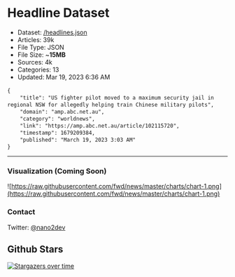 # Headline Dataset

- Dataset: [/headlines.json](https://raw.githubusercontent.com/fwd/news/master/headlines.json) 
- Articles: 39k
- File Type: JSON
- File Size: ~**15MB**
- Sources: 4k
- Categories: 13
- Updated: Mar 19, 2023 6:36 AM

```
{
    "title": "US fighter pilot moved to a maximum security jail in regional NSW for allegedly helping train Chinese military pilots",
    "domain": "amp.abc.net.au",
    "category": "worldnews",
    "link": "https://amp.abc.net.au/article/102115720",
    "timestamp": 1679209384,
    "published": "March 19, 2023 3:03 AM"
}
```

---

### Visualization (Coming Soon)

![https://raw.githubusercontent.com/fwd/news/master/charts/chart-1.png](https://raw.githubusercontent.com/fwd/news/master/charts/chart-1.png)

### Contact 

Twitter: [@nano2dev](https://twitter.com/nano2dev)

## Github Stars

[![Stargazers over time](https://starchart.cc/fwd/news.svg)](https://starchart.cc/fwd/news)
